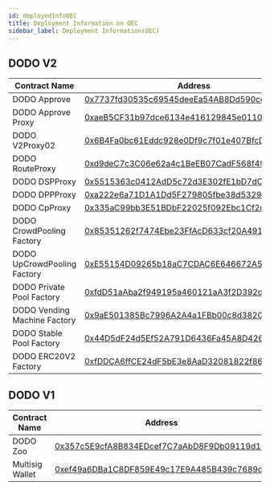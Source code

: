 ```yaml
---
id: deployedInfoOEC
title: Deployment Information on OEC 
sidebar_label: Deployment Information(OEC)
---
```


## DODO V2

| Contract Name                  | Address                                                                                                               |
| ------------------------------ | --------------------------------------------------------------------------------------------------------------------- |
| DODO Approve                   | [0x7737fd30535c69545deeEa54AB8Dd590ccaEBD3c](https://www.oklink.com/okexchain/address/0x7737fd30535c69545deeEa54AB8Dd590ccaEBD3c) |
| DODO Approve Proxy             | [0xaeB5CF31b97dce6134e416129845e01106fFB177](https://www.oklink.com/okexchain/address/0xaeB5CF31b97dce6134e416129845e01106fFB177) |
| DODO V2Proxy02                 | [0x6B4Fa0bc61Eddc928e0Df9c7f01e407BfcD3e5EF](https://www.oklink.com/okexchain/address/0x6B4Fa0bc61Eddc928e0Df9c7f01e407BfcD3e5EF) |
| DODO RouteProxy                | [0xd9deC7c3C06e62a4c1BeEB07CadF568f496b14c2](https://www.oklink.com/okexchain/address/0xd9deC7c3C06e62a4c1BeEB07CadF568f496b14c2) |
| DODO DSPProxy                  | [0x5515363c0412AdD5c72d3E302fE1bD7dCBCF93Fe](https://www.oklink.com/okexchain/address/0x5515363c0412AdD5c72d3E302fE1bD7dCBCF93Fe) |
| DODO DPPProxy                  | [0xa222e6a71D1A1Dd5F279805fbe38d5329C1d0e70](https://www.oklink.com/okexchain/address/0xa222e6a71D1A1Dd5F279805fbe38d5329C1d0e70) |
| DODO CpProxy                   | [0x335aC99bb3E51BDbF22025f092Ebc1Cf2c5cC619](https://www.oklink.com/okexchain/address/0x335aC99bb3E51BDbF22025f092Ebc1Cf2c5cC619) |
| DODO CrowdPooling Factory      | [0x85351262f7474Ebe23FfAcD633cf20A491F1325D](https://www.oklink.com/okexchain/address/0x85351262f7474Ebe23FfAcD633cf20A491F1325D) |
| DODO UpCrowdPooling Factory    | [0xE55154D09265b18aC7CDAC6E646672A5460389a1](https://www.oklink.com/okexchain/address/0xE55154D09265b18aC7CDAC6E646672A5460389a1) |
| DODO Private Pool Factory      | [0xfdD51aAba2f949195a460121aA3f2D392d2524A9](https://www.oklink.com/okexchain/address/0xfdD51aAba2f949195a460121aA3f2D392d2524A9) |
| DODO Vending Machine Factory   | [0x9aE501385Bc7996A2A4a1FBb00c8d3820611BCB5](https://www.oklink.com/okexchain/address/0x9aE501385Bc7996A2A4a1FBb00c8d3820611BCB5) |
| DODO Stable Pool Factory       | [0x44D5dF24d5Ef52A791D6436Fa45A8D426f6de34e](https://www.oklink.com/okexchain/address/0x44D5dF24d5Ef52A791D6436Fa45A8D426f6de34e) |
| DODO ERC20V2 Factory           | [0xfDDCA6ffCE24dF5bE3e8AaD32081822f86178048](https://www.oklink.com/okexchain/address/0xfDDCA6ffCE24dF5bE3e8AaD32081822f86178048) |

## DODO V1

| Contract Name                  | Address                                                                                                               |
| ------------------------------ | --------------------------------------------------------------------------------------------------------------------  |
| DODO Zoo                       | [0x357c5E9cfA8B834EDcef7C7aAbD8F9Db09119d11](https://www.oklink.com/okexchain/address/0x357c5E9cfA8B834EDcef7C7aAbD8F9Db09119d11) |
| Multisig Wallet                | [0xef49a6DBa1C8DF859E49c17E9A485B439c7689d3](https://www.oklink.com/okexchain/address/0xef49a6DBa1C8DF859E49c17E9A485B439c7689d3) |

